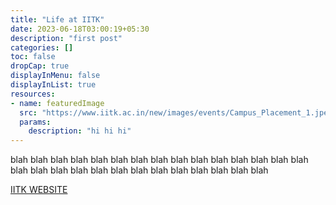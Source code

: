 ```yaml
---
title: "Life at IITK"
date: 2023-06-18T03:00:19+05:30
description: "first post"
categories: []
toc: false
dropCap: true
displayInMenu: false
displayInList: true
resources:
- name: featuredImage
  src: "https://www.iitk.ac.in/new/images/events/Campus_Placement_1.jpeg"
  params:
    description: "hi hi hi"
---
```

blah blah  blah blah blah blah blah blah blah blah blah blah blah blah blah blah blah blah blah blah blah blah blah blah blah blah blah blah 

[IITK WEBSITE](https://www.iitk.ac.in/)